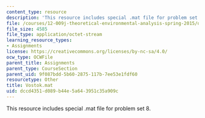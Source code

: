 ```yaml
---
content_type: resource
description: 'This resource includes special .mat file for problem set 8. '
file: /courses/12-009j-theoretical-environmental-analysis-spring-2015/dccd4351d089b44e5a643951c35a909c_Vostok.mat
file_size: 4585
file_type: application/octet-stream
learning_resource_types:
- Assignments
license: https://creativecommons.org/licenses/by-nc-sa/4.0/
ocw_type: OCWFile
parent_title: Assignments
parent_type: CourseSection
parent_uid: 9f087bdd-5b60-2875-117b-7ee53e1fdf60
resourcetype: Other
title: Vostok.mat
uid: dccd4351-d089-b44e-5a64-3951c35a909c
---
```

This resource includes special .mat file for problem set 8. 
